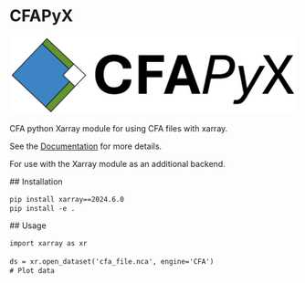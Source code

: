 # CFAPyX

![CFAPyX long logo: Blue, Green and White squares arranged in Diamond formation](https://github.com/cedadev/CFAPyX/blob/CF1.12/docs/source/_images/CFAPyX_long.jpg)

CFA python Xarray module for using CFA files with xarray.

See the [Documentation](https://cedadev.github.io/CFAPyX/) for more details.

For use with the Xarray module as an additional backend.

## Installation

```
pip install xarray==2024.6.0
pip install -e .
```

## Usage

```
import xarray as xr

ds = xr.open_dataset('cfa_file.nca', engine='CFA')
# Plot data

```